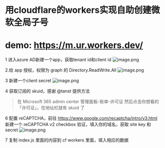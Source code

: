 # 用cloudflare的workers实现自助创建微软全局子号
# demo: https://m.ur.workers.dev/


1 进入azure AD新建一个app，获取tenant id和client id
![image.png](https://i.loli.net/2020/01/26/57GcEDYlQFTOMBL.png)

2.给 app 授权，权限为 graph 的 Directory.ReadWrite.All
![image.png](https://i.loli.net/2020/05/06/NOE18pDfj4QwRAP.png)

3 新建一个client secret
![image.png](https://i.loli.net/2020/01/26/qUeV2x8abHlDPO3.png)

4 获取订阅的 skuid，感谢 @tanst 提供方法
> 在 Microsoft 365 admin center 管理面板-账单-许可证
> 然后点击你想看的「许可证」，在地址栏就有 skuid 了

6 配置 reCAPTCHA，前往 https://www.google.com/recaptcha/intro/v3.html 新建一个 reCAPTCHA v2 checkbox 验证，填入你的域名，获取 site key 和 secret 
![image.png](https://i.loli.net/2020/05/11/SC94OsFWmilnJXI.png)



7 复制 index.js 里面的内容到 cf workers 里面，填入相应的数据


